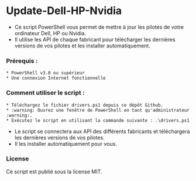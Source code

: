 # Update-Dell-HP-Nvidia

+ Ce script PowerShell vous permet de mettre à jour les pilotes de votre ordinateur Dell, HP ou Nvidia. 
+ Il utilise les API de chaque fabricant pour télécharger les dernières versions de vos pilotes et les installer automatiquement.

### Prérequis :

    * PowerShell v3.0 ou supérieur
    * Une connexion Internet fonctionnelle

### Comment utiliser le script : 

    * Téléchargez le fichier drivers.ps1 depuis ce dépôt Github.
    * :warning: Ouvrez une fenêtre de PowerShell en tant qu'administrateur :warning:.
    * Exécutez le script en utilisant la commande suivante : .\drivers.ps1

+ Le script se connectera aux API des différents fabricants et téléchargera les dernières versions de vos pilotes. 
+ Il les installer automatiquement pour vous.

### License

Ce script est publié sous la license MIT.
